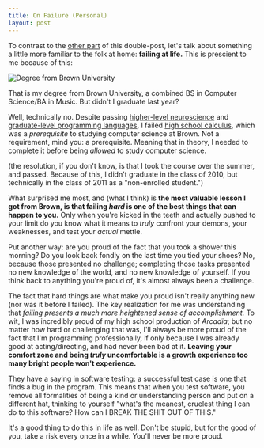 ```yaml
---
title: On Failure (Personal)
layout: post
---
```


To contrast to the [other part][1] of this double-post, let's talk about
something a little more familiar to the folk at home: **failing at life.** This
is prescient to me because of this:

![Degree from Brown University][2]

That is my degree from Brown University, a combined BS in Computer Science/BA in
Music. But didn't I graduate last year?

Well, technically no. Despite passing [higher-level neuroscience][3] and
[graduate-level programming languages][4], I failed [high school calculus][5],
which was a _prerequisite_ to studying computer science at Brown. Not a
requirement, mind you: a prerequisite. Meaning that in theory, I needed to
complete it before being _allowed_ to study computer science.

(the resolution, if you don't know, is that I took the course over the summer,
and passed. Because of this, I didn't graduate in the class of 2010, but
technically in the class of 2011 as a "non-enrolled student.")

What surprised me most, and (what I think) is **the most valuable lesson I got
from Brown, is that failing _hard_ is one of the best things that can happen to 
you.** Only when you're kicked in the teeth and actually pushed to your limit do
you know what it means to _truly_ confront your demons, your weaknesses, and
test your _actual_ mettle.

Put another way: are you proud of the fact that you took a shower this morning?
Do you look back fondly on the last time you tied your shoes? No, because those
presented no challenge; completing those tasks presented no new knowledge of
the world, and no new knowledge of yourself. If you think back to anything
you're proud of, it's almost always been a challenge.

The fact that hard things are what make you proud isn't really anything new (nor
was it before I failed). The key realization for me was understanding that
_failing presents a much more heightened sense of accomplishment._ To wit, I was
incredibly proud of my high school production of _Arcadia_; but no matter how
hard or challenging that was, I'll always be more proud of the fact that I'm
programming professionally, if only because I was already good at
acting/directing, and had never been bad at it.  **Leaving your comfort zone and
being _truly_ uncomfortable is a growth experience too many bright people won't
experience.**

They have a saying in software testing: a successful test case is one that finds a
bug in the program. This means that when you test software, you remove all
formalities of being a kind or understanding person and put on a different hat,
thinking to yourself "what's the meanest, cruelest thing I can do to this
software? How can I BREAK THE SHIT OUT OF THIS." 

It's a good thing to do this in life as well. Don't be stupid, but for the good
of you, take a risk every once in a while. You'll never be more proud.


   [1]: http://morepaul.com/2011/05/on-failure-computing.html
   [2]: http://www.morepaul.com/uploads/2011/05/degree.jpg
   [3]: https://wiki.brown.edu/confluence/display/Spring07BN0102S01/NEUR1020+Principles+of+Neurobiology
   [4]: http://cs.brown.edu/courses/cs273/2009/
   [5]: http://www.math.brown.edu/~banchoff/CalcPlacement.htm#CalcCourseDescriptions
